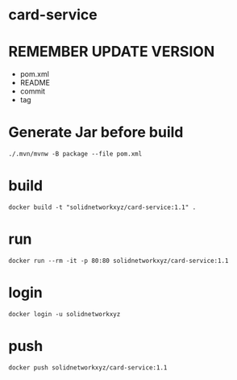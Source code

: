 # card-service

# REMEMBER UPDATE VERSION
- pom.xml
- README
- commit
- tag


# Generate Jar before build
````
./.mvn/mvnw -B package --file pom.xml
````

# build
````
docker build -t "solidnetworkxyz/card-service:1.1" .
````

# run
````
docker run --rm -it -p 80:80 solidnetworkxyz/card-service:1.1
````
# login
````
docker login -u solidnetworkxyz
````

# push
````
docker push solidnetworkxyz/card-service:1.1
````

